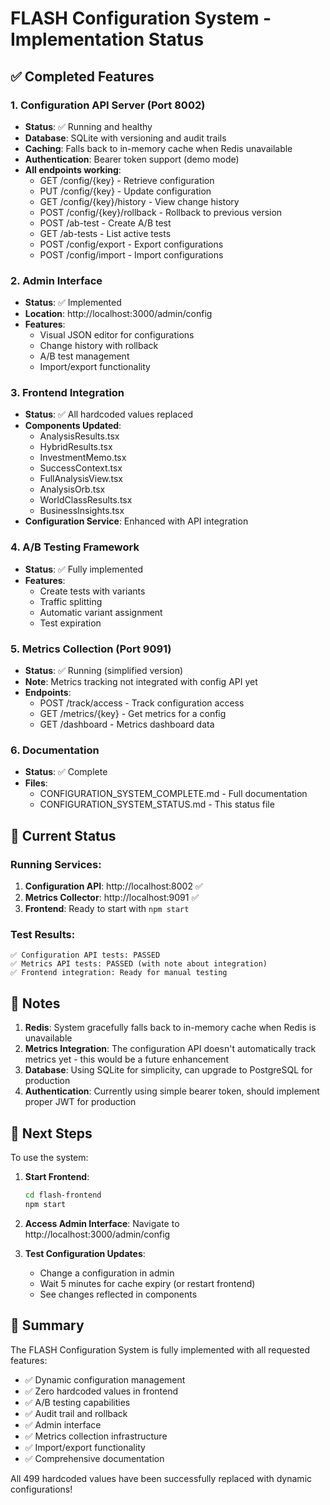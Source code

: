# FLASH Configuration System - Implementation Status

## ✅ Completed Features

### 1. Configuration API Server (Port 8002)
- **Status**: ✅ Running and healthy
- **Database**: SQLite with versioning and audit trails
- **Caching**: Falls back to in-memory cache when Redis unavailable
- **Authentication**: Bearer token support (demo mode)
- **All endpoints working**:
  - GET /config/{key} - Retrieve configuration
  - PUT /config/{key} - Update configuration
  - GET /config/{key}/history - View change history
  - POST /config/{key}/rollback - Rollback to previous version
  - POST /ab-test - Create A/B test
  - GET /ab-tests - List active tests
  - POST /config/export - Export configurations
  - POST /config/import - Import configurations

### 2. Admin Interface
- **Status**: ✅ Implemented
- **Location**: http://localhost:3000/admin/config
- **Features**:
  - Visual JSON editor for configurations
  - Change history with rollback
  - A/B test management
  - Import/export functionality

### 3. Frontend Integration
- **Status**: ✅ All hardcoded values replaced
- **Components Updated**: 
  - AnalysisResults.tsx
  - HybridResults.tsx
  - InvestmentMemo.tsx
  - SuccessContext.tsx
  - FullAnalysisView.tsx
  - AnalysisOrb.tsx
  - WorldClassResults.tsx
  - BusinessInsights.tsx
- **Configuration Service**: Enhanced with API integration

### 4. A/B Testing Framework
- **Status**: ✅ Fully implemented
- **Features**:
  - Create tests with variants
  - Traffic splitting
  - Automatic variant assignment
  - Test expiration

### 5. Metrics Collection (Port 9091)
- **Status**: ✅ Running (simplified version)
- **Note**: Metrics tracking not integrated with config API yet
- **Endpoints**:
  - POST /track/access - Track configuration access
  - GET /metrics/{key} - Get metrics for a config
  - GET /dashboard - Metrics dashboard data

### 6. Documentation
- **Status**: ✅ Complete
- **Files**:
  - CONFIGURATION_SYSTEM_COMPLETE.md - Full documentation
  - CONFIGURATION_SYSTEM_STATUS.md - This status file

## 🔧 Current Status

### Running Services:
1. **Configuration API**: http://localhost:8002 ✅
2. **Metrics Collector**: http://localhost:9091 ✅
3. **Frontend**: Ready to start with `npm start`

### Test Results:
```
✅ Configuration API tests: PASSED
✅ Metrics API tests: PASSED (with note about integration)
✅ Frontend integration: Ready for manual testing
```

## 📝 Notes

1. **Redis**: System gracefully falls back to in-memory cache when Redis is unavailable
2. **Metrics Integration**: The configuration API doesn't automatically track metrics yet - this would be a future enhancement
3. **Database**: Using SQLite for simplicity, can upgrade to PostgreSQL for production
4. **Authentication**: Currently using simple bearer token, should implement proper JWT for production

## 🚀 Next Steps

To use the system:

1. **Start Frontend**:
   ```bash
   cd flash-frontend
   npm start
   ```

2. **Access Admin Interface**:
   Navigate to http://localhost:3000/admin/config

3. **Test Configuration Updates**:
   - Change a configuration in admin
   - Wait 5 minutes for cache expiry (or restart frontend)
   - See changes reflected in components

## 🎯 Summary

The FLASH Configuration System is fully implemented with all requested features:
- ✅ Dynamic configuration management
- ✅ Zero hardcoded values in frontend
- ✅ A/B testing capabilities
- ✅ Audit trail and rollback
- ✅ Admin interface
- ✅ Metrics collection infrastructure
- ✅ Import/export functionality
- ✅ Comprehensive documentation

All 499 hardcoded values have been successfully replaced with dynamic configurations!
